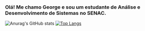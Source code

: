 
### Olá! Me chamo George e sou um estudante de Análise e Desenvolvimento de Sistemas no SENAC.

![Anurag's GitHub stats](https://github-readme-stats.vercel.app/api?username=gmac1el&show_icons=true&theme=transparent)
[![Top Langs](https://github-readme-stats.vercel.app/api/top-langs/?username=gmac1el&show_icons=true&theme=transparent)](https://github.com/anuraghazra/github-readme-stats)



